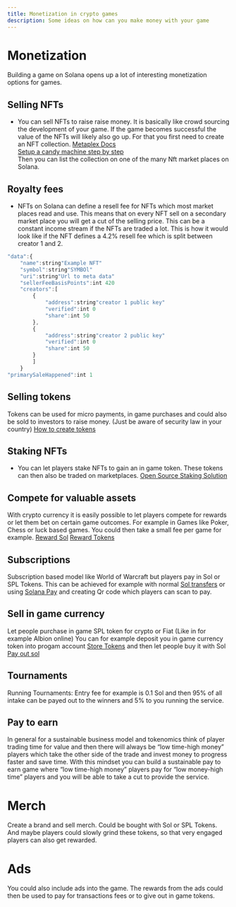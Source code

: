 ```yaml
---
title: Monetization in crypto games
description: Some ideas on how can you make money with your game
---
```


# Monetization

Building a game on Solana opens up a lot of interesting monetization options for games.

## Selling NFTs 
- You can sell NFTs to raise raise money. It is basically like crowd sourcing the development of your game. If the game becomes successful the value of the NFTs will likely also go up. For that you first need to create an NFT collection. 
[Metaplex Docs](https://docs.metaplex.com/)<br />
[Setup a candy machine step by step](https://youtu.be/0KHv1dMV8zU)<br />
Then you can list the collection on one of the many Nft market places on Solana. 

## Royalty fees
- NFTs on Solana can define a resell fee for NFTs which most market places read and use. This means that on every NFT sell on a secondary market place you will get a cut of the selling price. This can be a constant income stream if the NFTs are traded a lot.
This is how it would look like if the NFT defines a 4.2% resell fee which is split between creator 1 and 2.

```js
"data":{
    "name":string"Example NFT"
    "symbol":string"SYMBOl"
    "uri":string"Url to meta data"
    "sellerFeeBasisPoints":int 420
    "creators":[
        {
            "address":string"creator 1 public key"
            "verified":int 0
            "share":int 50
        },
        {
            "address":string"creator 2 public key"
            "verified":int 0
            "share":int 50
        }
        ]
    }
"primarySaleHappened":int 1
```

## Selling tokens
Tokens can be used for micro payments, in game purchases and could also be sold to investors to raise money. (Just be aware of security law in your country)
[How to create tokens](./references/token)

## Staking NFTs
- You can let players stake NFTs to gain an in game token. These tokens can then also be traded on marketplaces.
[Open Source Staking Solution](https://github.com/gemworks/gem-farm)

## Compete for valuable assets
With crypto currency it is easily possible to let players compete for rewards or let them bet on certain game outcomes. For example in Games like Poker, Chess or luck based games. You could then take a small fee per game for example.
[Reward Sol](./store-sol-in-pda)
[Reward Tokens](./interact-with-tokens)

## Subscriptions
Subscription based model like World of Warcraft but players pay in Sol or SPL Tokens. This can be achieved for example with normal [Sol transfers](./references/basic-transactions.html#how-to-send-sol) or using
[Solana Pay](https://solanapay.com/) and creating Qr code which players can scan to pay.

## Sell in game currency
Let people purchase in game SPL token for crypto or Fiat (Like in for example Albion online)
You can for example deposit you in game currency token into progam account [Store Tokens](./interact-with-tokens)
and then let people buy it with Sol [Pay out sol](./store-sol-in-pda)

## Tournaments
Running Tournaments: Entry fee for example is 0.1 Sol and then 95% of all intake can be payed out to the winners and 5% to you running the service.

## Pay to earn
In general for a sustainable business model and tokenomics think of player trading time for value and then there will always be “low time-high money” players which take the other side of the trade and invest money to progress faster and save time. With this mindset you can build a sustainable pay to earn game where “low time-high money” players pay for “low money-high time” players and you will be able to take a cut to provide the service.

# Merch
Create a brand and sell merch. Could be bought with Sol or SPL Tokens. And maybe players could slowly grind these tokens, so that very engaged players can also get rewarded. 

# Ads
You could also include ads into the game. The rewards from the ads could then be used to pay for transactions fees or to give out in game tokens.
